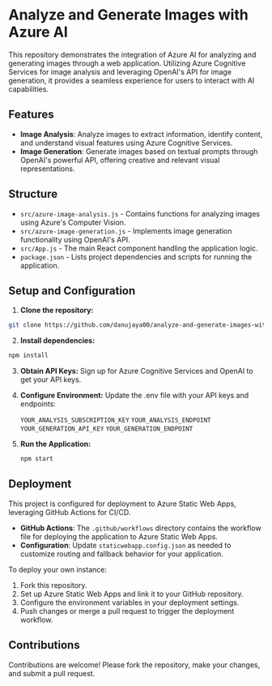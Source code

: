 # Analyze and Generate Images with Azure AI

This repository demonstrates the integration of Azure AI for analyzing and generating images through a web application. Utilizing Azure Cognitive Services for image analysis and leveraging OpenAI's API for image generation, it provides a seamless experience for users to interact with AI capabilities.

## Features

- **Image Analysis**: Analyze images to extract information, identify content, and understand visual features using Azure Cognitive Services.
- **Image Generation**: Generate images based on textual prompts through OpenAI's powerful API, offering creative and relevant visual representations.

## Structure

- `src/azure-image-analysis.js` - Contains functions for analyzing images using Azure's Computer Vision.
- `src/azure-image-generation.js` - Implements image generation functionality using OpenAI's API.
- `src/App.js` - The main React component handling the application logic.
- `package.json` - Lists project dependencies and scripts for running the application.

## Setup and Configuration

1. **Clone the repository:**
```bash
git clone https://github.com/danujaya00/analyze-and-generate-images-with-Azure-AI.git
```
2. **Install dependencies:**
```bash
npm install
```
3. **Obtain API Keys:**
  Sign up for Azure Cognitive Services and OpenAI to get your API keys.

4. **Configure Environment:**
  Update the .env file with your API keys and endpoints:

    `YOUR_ANALYSIS_SUBSCRIPTION_KEY`
    `YOUR_ANALYSIS_ENDPOINT`
    `YOUR_GENERATION_API_KEY`
    `YOUR_GENERATION_ENDPOINT`
   
6. **Run the Application:**
   ```bash
   npm start
   ```
## Deployment

This project is configured for deployment to Azure Static Web Apps, leveraging GitHub Actions for CI/CD.

- **GitHub Actions**: The `.github/workflows` directory contains the workflow file for deploying the application to Azure Static Web Apps.
- **Configuration**: Update `staticwebapp.config.json` as needed to customize routing and fallback behavior for your application.

To deploy your own instance:

1. Fork this repository.
2. Set up Azure Static Web Apps and link it to your GitHub repository.
3. Configure the environment variables in your deployment settings.
4. Push changes or merge a pull request to trigger the deployment workflow.

## Contributions

Contributions are welcome! Please fork the repository, make your changes, and submit a pull request.
